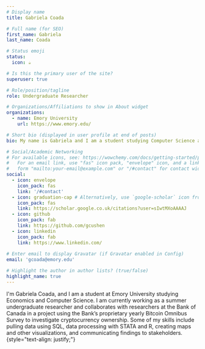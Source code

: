 ```yaml
---
# Display name
title: Gabriela Coada

# Full name (for SEO)
first_name: Gabriela
last_name: Coada

# Status emoji
status:
  icon: ☕️

# Is this the primary user of the site?
superuser: true

# Role/position/tagline
role: Undergraduate Researcher

# Organizations/Affiliations to show in About widget
organizations:
  - name: Emory University
    url: https://www.emory.edu/

# Short bio (displayed in user profile at end of posts)
bio: My name is Gabriela and I am a student studying Computer Science and Economics at Emory University. After my first year at Emory University. 

# Social/Academic Networking
# For available icons, see: https://wowchemy.com/docs/getting-started/page-builder/#icons
#   For an email link, use "fas" icon pack, "envelope" icon, and a link in the
#   form "mailto:your-email@example.com" or "/#contact" for contact widget.
social:
  - icon: envelope
    icon_pack: fas
    link: '/#contact'
  - icon: graduation-cap # Alternatively, use `google-scholar` icon from `ai` icon pack
    icon_pack: fas
    link: https://scholar.google.co.uk/citations?user=sIwtMXoAAAAJ
  - icon: github
    icon_pack: fab
    link: https://github.com/gcushen
  - icon: linkedin
    icon_pack: fab
    link: https://www.linkedin.com/
    
# Enter email to display Gravatar (if Gravatar enabled in Config)
email: 'gcoada@emory.edu'

# Highlight the author in author lists? (true/false)
highlight_name: true
---
```


I'm Gabriela Coada, and I am a student at Emory University studying Economics and Computer Science. I am currently working as a summer undergraduate researcher and collaborates with researchers at the Bank of Canada in a project using the Bank’s proprietary yearly Bitcoin Omnibus Survey to investigate cryptocurrency ownership. Some of my skills include pulling data using SQL, data processing with STATA and R, creating maps and other visualizations, and communicating findings to stakeholders.
{style="text-align: justify;"}
